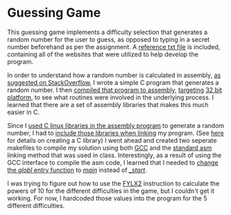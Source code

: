 # Guessing Game
This guessing game implements a difficulty selection that generates a random number for the user to guess, as opposed to typing in a secret number beforehand as per the assignment. A [reference txt file][1] is included, containing all of the websites that were utilized to help develop the program.

In order to understand how a random number is calculated in assembly, [as suggested on StackOverflow][2], I wrote a simple C program that generates a random number. I then [compiled that program to assembly][3], [targeting][5] [32 bit platform][4], to see what routines were involved in the underlying process. I learned that there are a set of assembly libraries that makes this much easier in C.

Since I [used C linux libraries in the assembly program][7] to generate a random number, I had to [include those libraries when linking][6] my program. (See [here][8] for details on creating a C library) I went ahead and created two seperate makefiles to compile my solution using both [GCC][13] and the [standard asm][12] linking method that was used in class. Interestingly, as a result of using the GCC interface to compile the asm code, I learned that I needed to [change the *globl* entry function][11] to [*main*][10] instead of [*_start*][9].

I was trying to figure out how to use the [FYLX2][1] instruction to calculate the powers of 10 for the different difficulties in the game, but I couldn't get it working. For now, I hardcoded those values into the program for the 5 different difficulties.

[1]: https://github.com/cjsimon/CSUS/blob/master/CSC35/lab4/guess/references.txt
[2]: http://stackoverflow.com/questions/8226540/use-int-randvoid-in-assembly
[3]: http://stackoverflow.com/questions/7190050/how-do-i-compile-the-asm-generated-by-gcc
[4]: http://stackoverflow.com/questions/6268745/invalid-instruction-suffix-for-push-when-assembling-with-gas
[5]: http://stackoverflow.com/questions/12249842/creating-and-calling-function-in-x86-assembly-att-syntax
[6]: http://stackoverflow.com/questions/3577922/how-to-link-a-gas-assembly-program-that-uses-the-c-standard-library-with-ld-with
[7]: http://stackoverflow.com/questions/18091463/why-does-an-assembly-program-only-work-when-linked-with-crt1-o-crti-o-and-crtn-o
[8]: http://wiki.osdev.org/Creating_a_C_Library#crtbegin.o.2C_crtend.o.2C_crti.o.2C_and_crtn.o
[9]: http://stackoverflow.com/questions/17898989/what-is-global-start-in-assembly-language
[10]: http://stackoverflow.com/questions/17882936/global-main-in-assembly
[11]: https://bytes.com/topic/c/answers/798972-how-change-entry-point-main-c-langauge
[12]: https://github.com/cjsimon/CSUS/blob/master/CSC35/lab4/guess/makeasm
[13]: https://github.com/cjsimon/CSUS/blob/master/CSC35/lab4/guess/makefile